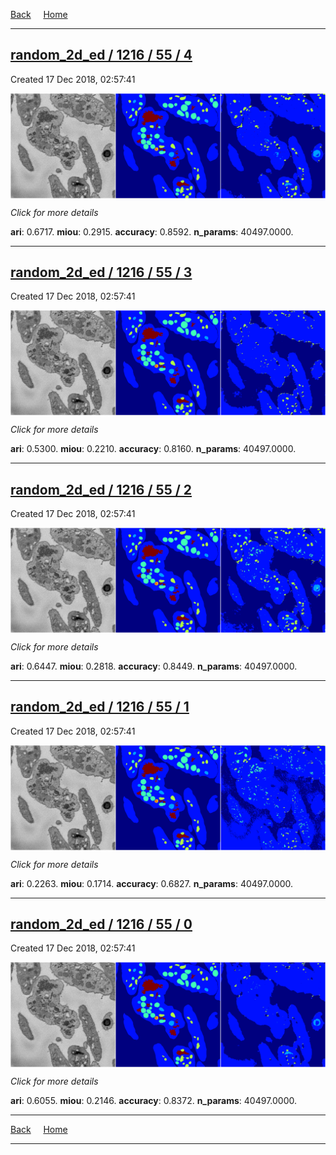 
[Back](..)&nbsp;&nbsp;&nbsp;&nbsp;&nbsp;[Home](https://leapmanlab.github.io/snapshots)

---

<div class="summary"><a href="4"><h2>random_2d_ed / 1216 / 55 / 4</h2></a><p>Created 17 Dec 2018, 02:57:41
</p><a href="4"><img src="4/media/summary.png" align="center"></a><p>
<i>Click for more details</i>
</p></div>

**ari**: 0.6717. **miou**: 0.2915. **accuracy**: 0.8592. **n_params**: 40497.0000. 

---

<div class="summary"><a href="3"><h2>random_2d_ed / 1216 / 55 / 3</h2></a><p>Created 17 Dec 2018, 02:57:41
</p><a href="3"><img src="3/media/summary.png" align="center"></a><p>
<i>Click for more details</i>
</p></div>

**ari**: 0.5300. **miou**: 0.2210. **accuracy**: 0.8160. **n_params**: 40497.0000. 

---

<div class="summary"><a href="2"><h2>random_2d_ed / 1216 / 55 / 2</h2></a><p>Created 17 Dec 2018, 02:57:41
</p><a href="2"><img src="2/media/summary.png" align="center"></a><p>
<i>Click for more details</i>
</p></div>

**ari**: 0.6447. **miou**: 0.2818. **accuracy**: 0.8449. **n_params**: 40497.0000. 

---

<div class="summary"><a href="1"><h2>random_2d_ed / 1216 / 55 / 1</h2></a><p>Created 17 Dec 2018, 02:57:41
</p><a href="1"><img src="1/media/summary.png" align="center"></a><p>
<i>Click for more details</i>
</p></div>

**ari**: 0.2263. **miou**: 0.1714. **accuracy**: 0.6827. **n_params**: 40497.0000. 

---

<div class="summary"><a href="0"><h2>random_2d_ed / 1216 / 55 / 0</h2></a><p>Created 17 Dec 2018, 02:57:41
</p><a href="0"><img src="0/media/summary.png" align="center"></a><p>
<i>Click for more details</i>
</p></div>

**ari**: 0.6055. **miou**: 0.2146. **accuracy**: 0.8372. **n_params**: 40497.0000. 

---

[Back](..)&nbsp;&nbsp;&nbsp;&nbsp;&nbsp;[Home](https://leapmanlab.github.io/snapshots)

---